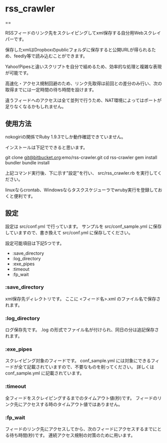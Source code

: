 # rss_crawler
==

RSSフィードのリンク先をスクレイピングしてxml保存する自分用Webスクレイパーです。

保存したxmlはDropboxのpublicフォルダに保存すると公開URLが得られるため、feedly等で読み込むことができます。

Yahoo!Pipesと違いスクリプトを自分で組めるため、効率的な処理と複雑な表現が可能です。

高速化・アクセス規制回避のため、リンク先取得は前回との差分のみ行い、次の取得までには一定時間の待ち時間を設けます。

違うフィードへのアクセスは全て並列で行うため、NAT環境によってはポートが足りなくなるかもしれません。

## 使用方法

nokogiriの関係でRuby 1.9.3でしか動作確認できていません。

インストールは下記でできると思います。

  git clone git@bitbucket.org:emo/rss-crawler.git
  cd rss-crawler
  gem install bundler
  bundle install

上記コマンド実行後、下に示す"設定"を行い、 src/rss_crawler.rb を実行してください。

linuxならcrontab、Windowsならタスクスケジューラでwruby実行を登録しておくと便利です。

## 設定

設定は src/conf.yml で行っています。
サンプルを src/conf_sample.yml に保存していますので、書き換えて src/conf.yml に保存してください。

設定可能項目は下記5つです。
* :save_directory
* :log_directory
* :exe_pipes
* :timeout
* :fp_wait

### :save_directory
xml保存先ディレクトリです。
ここに <フィード名>.xml のファイル名で保存されます。

### :log_directory
ログ保存先です。 <yyyymmdd>.log の形式でファイル名が付けられ、同日の分は追記保存されます。

### :exe_pipes
スクレイピング対象のフィードです。
conf_sample.yml には対象にできるフィードが全て記載されていますので、不要なものを削ってください。
詳しくは conf_sample.yml に記載されています。

### :timeout
全フィードをスクレイピングするまでのタイムアウト値(秒)です。
フィードのリンク先にアクセスする時のタイムアウト値ではありません。

### :fp_wait
フィードのリンク先にアクセスしてから、次のフィードにアクセスするまでにとる待ち時間(秒)です。
連続アクセス規制の対策のために用います。

